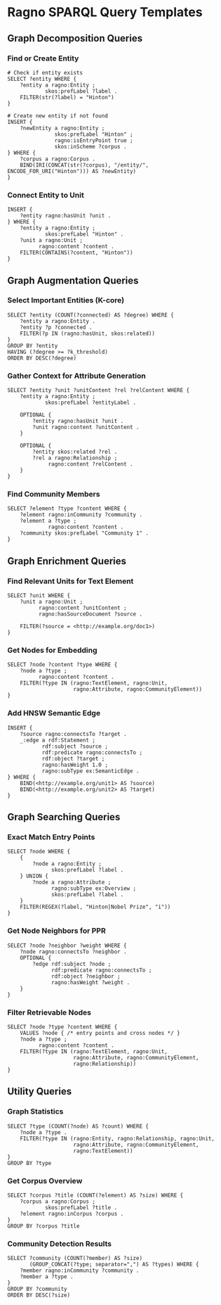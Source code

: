 # Ragno SPARQL Query Templates

## Graph Decomposition Queries

### Find or Create Entity
```sparql
# Check if entity exists
SELECT ?entity WHERE {
    ?entity a ragno:Entity ;
            skos:prefLabel ?label .
    FILTER(str(?label) = "Hinton")
}

# Create new entity if not found
INSERT {
    ?newEntity a ragno:Entity ;
               skos:prefLabel "Hinton" ;
               ragno:isEntryPoint true ;
               skos:inScheme ?corpus .
} WHERE {
    ?corpus a ragno:Corpus .
    BIND(IRI(CONCAT(str(?corpus), "/entity/", ENCODE_FOR_URI("Hinton"))) AS ?newEntity)
}
```

### Connect Entity to Unit
```sparql
INSERT {
    ?entity ragno:hasUnit ?unit .
} WHERE {
    ?entity a ragno:Entity ;
            skos:prefLabel "Hinton" .
    ?unit a ragno:Unit ;
          ragno:content ?content .
    FILTER(CONTAINS(?content, "Hinton"))
}
```

## Graph Augmentation Queries

### Select Important Entities (K-core)
```sparql
SELECT ?entity (COUNT(?connected) AS ?degree) WHERE {
    ?entity a ragno:Entity .
    ?entity ?p ?connected .
    FILTER(?p IN (ragno:hasUnit, skos:related))
} 
GROUP BY ?entity
HAVING (?degree >= ?k_threshold)
ORDER BY DESC(?degree)
```

### Gather Context for Attribute Generation
```sparql
SELECT ?entity ?unit ?unitContent ?rel ?relContent WHERE {
    ?entity a ragno:Entity ;
            skos:prefLabel ?entityLabel .
    
    OPTIONAL {
        ?entity ragno:hasUnit ?unit .
        ?unit ragno:content ?unitContent .
    }
    
    OPTIONAL {
        ?entity skos:related ?rel .
        ?rel a ragno:Relationship ;
             ragno:content ?relContent .
    }
}
```

### Find Community Members
```sparql
SELECT ?element ?type ?content WHERE {
    ?element ragno:inCommunity ?community .
    ?element a ?type ;
             ragno:content ?content .
    ?community skos:prefLabel "Community 1" .
}
```

## Graph Enrichment Queries

### Find Relevant Units for Text Element
```sparql
SELECT ?unit WHERE {
    ?unit a ragno:Unit ;
          ragno:content ?unitContent ;
          ragno:hasSourceDocument ?source .
    
    FILTER(?source = <http://example.org/doc1>)
}
```

### Get Nodes for Embedding
```sparql
SELECT ?node ?content ?type WHERE {
    ?node a ?type ;
          ragno:content ?content .
    FILTER(?type IN (ragno:TextElement, ragno:Unit, 
                     ragno:Attribute, ragno:CommunityElement))
}
```

### Add HNSW Semantic Edge
```sparql
INSERT {
    ?source ragno:connectsTo ?target .
    _:edge a rdf:Statement ;
           rdf:subject ?source ;
           rdf:predicate ragno:connectsTo ;
           rdf:object ?target ;
           ragno:hasWeight 1.0 ;
           ragno:subType ex:SemanticEdge .
} WHERE {
    BIND(<http://example.org/unit1> AS ?source)
    BIND(<http://example.org/unit2> AS ?target)
}
```

## Graph Searching Queries

### Exact Match Entry Points
```sparql
SELECT ?node WHERE {
    {
        ?node a ragno:Entity ;
              skos:prefLabel ?label .
    } UNION {
        ?node a ragno:Attribute ;
              ragno:subType ex:Overview ;
              skos:prefLabel ?label .
    }
    FILTER(REGEX(?label, "Hinton|Nobel Prize", "i"))
}
```

### Get Node Neighbors for PPR
```sparql
SELECT ?node ?neighbor ?weight WHERE {
    ?node ragno:connectsTo ?neighbor .
    OPTIONAL {
        ?edge rdf:subject ?node ;
              rdf:predicate ragno:connectsTo ;
              rdf:object ?neighbor ;
              ragno:hasWeight ?weight .
    }
}
```

### Filter Retrievable Nodes
```sparql
SELECT ?node ?type ?content WHERE {
    VALUES ?node { /* entry points and cross nodes */ }
    ?node a ?type ;
          ragno:content ?content .
    FILTER(?type IN (ragno:TextElement, ragno:Unit, 
                     ragno:Attribute, ragno:CommunityElement, 
                     ragno:Relationship))
}
```

## Utility Queries

### Graph Statistics
```sparql
SELECT ?type (COUNT(?node) AS ?count) WHERE {
    ?node a ?type .
    FILTER(?type IN (ragno:Entity, ragno:Relationship, ragno:Unit,
                     ragno:Attribute, ragno:CommunityElement,
                     ragno:TextElement))
}
GROUP BY ?type
```

### Get Corpus Overview
```sparql
SELECT ?corpus ?title (COUNT(?element) AS ?size) WHERE {
    ?corpus a ragno:Corpus ;
            skos:prefLabel ?title .
    ?element ragno:inCorpus ?corpus .
}
GROUP BY ?corpus ?title
```

### Community Detection Results
```sparql
SELECT ?community (COUNT(?member) AS ?size) 
       (GROUP_CONCAT(?type; separator=",") AS ?types) WHERE {
    ?member ragno:inCommunity ?community .
    ?member a ?type .
}
GROUP BY ?community
ORDER BY DESC(?size)
```